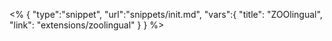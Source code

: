 <% {
	"type":"snippet", "url":"snippets/init.md", "vars":{
		"title": "ZOOlingual",
		"link": "extensions\/zoolingual"
	}
} %>